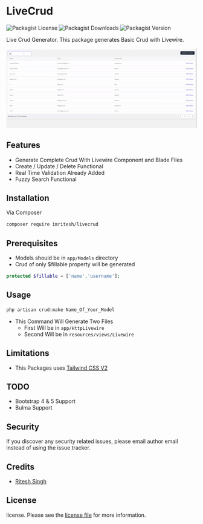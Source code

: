 # LiveCrud


![Packagist License](https://img.shields.io/packagist/l/imritesh/livecrud)
![Packagist Downloads](https://img.shields.io/packagist/dt/imritesh/livecrud)
![Packagist Version](https://img.shields.io/packagist/v/imritesh/livecrud)




Live Crud Generator. This package generates Basic Crud with Livewire.

![](./livewire-crud.gif)

## Features
 - Generate Complete Crud With Livewire Component and Blade Files
 - Create / Update / Delete Functional
 - Real Time Validation Already Added
 - Fuzzy Search Functional

## Installation

Via Composer

``` bash
composer require imritesh/livecrud
```

## Prerequisites
- Models should be in `app/Models`  directory
- Crud of only $fillable property will be generated 
```php 
protected $fillable = ['name','username'];
``` 

## Usage
```bash
php artisan crud:make Name_Of_Your_Model
```

- This Command Will Generate Two Files
    - First Will be in `app/HttpLivewire`
    - Second Will be in `resources/views/Livewire`





## Limitations
- This Packages uses [Tailwind CSS V2](https://tailwindcss.com/)

## TODO
- Bootstrap 4 & 5 Support
- Bulma Support


## Security

If you discover any security related issues, please email author email instead of using the issue tracker.

## Credits

- [Ritesh Singh](https://imritesh.com)

## License

license. Please see the [license file](https://github.com/riteshsingh1/livewire-crud/blob/master/license.md) for more information.
